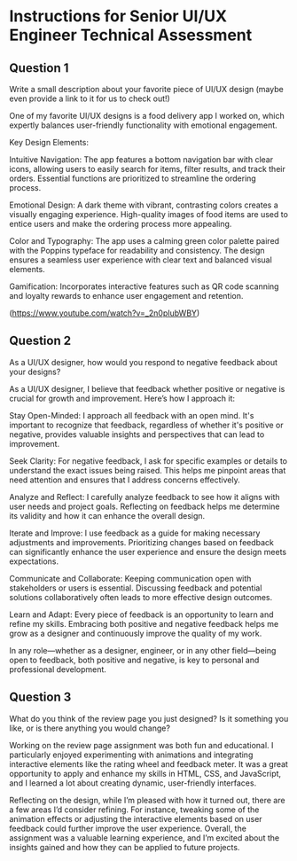 # Instructions for Senior UI/UX Engineer Technical Assessment

## Question 1

Write a small description about your favorite piece of UI/UX design (maybe even provide a link to it for us to check out!)

One of my favorite UI/UX designs is a food delivery app I worked on, which expertly balances user-friendly functionality with emotional engagement.

Key Design Elements:

Intuitive Navigation: The app features a bottom navigation bar with clear icons, allowing users to easily search for items, filter results, and track their orders. Essential functions are prioritized to streamline the ordering process.

Emotional Design: A dark theme with vibrant, contrasting colors creates a visually engaging experience. High-quality images of food items are used to entice users and make the ordering process more appealing.

Color and Typography: The app uses a calming green color palette paired with the Poppins typeface for readability and consistency. The design ensures a seamless user experience with clear text and balanced visual elements.

Gamification: Incorporates interactive features such as QR code scanning and loyalty rewards to enhance user engagement and retention.

(https://www.youtube.com/watch?v=_2n0pIubWBY)

## Question 2

As a UI/UX designer, how would you respond to negative feedback about your designs?

As a UI/UX designer, I believe that feedback whether positive or negative is crucial for growth and improvement. Here’s how I approach it:

Stay Open-Minded: I approach all feedback with an open mind. It's important to recognize that feedback, regardless of whether it's positive or negative, provides valuable insights and perspectives that can lead to improvement.

Seek Clarity: For negative feedback, I ask for specific examples or details to understand the exact issues being raised. This helps me pinpoint areas that need attention and ensures that I address concerns effectively.

Analyze and Reflect: I carefully analyze feedback to see how it aligns with user needs and project goals. Reflecting on feedback helps me determine its validity and how it can enhance the overall design.

Iterate and Improve: I use feedback as a guide for making necessary adjustments and improvements. Prioritizing changes based on feedback can significantly enhance the user experience and ensure the design meets expectations.

Communicate and Collaborate: Keeping communication open with stakeholders or users is essential. Discussing feedback and potential solutions collaboratively often leads to more effective design outcomes.

Learn and Adapt: Every piece of feedback is an opportunity to learn and refine my skills. Embracing both positive and negative feedback helps me grow as a designer and continuously improve the quality of my work.

In any role—whether as a designer, engineer, or in any other field—being open to feedback, both positive and negative, is key to personal and professional development.



## Question 3

What do you think of the review page you just designed? Is it something you like, or is there anything you would change?


Working on the review page assignment was both fun and educational. I particularly enjoyed experimenting with animations and integrating interactive elements like the rating wheel and feedback meter. It was a great opportunity to apply and enhance my skills in HTML, CSS, and JavaScript, and I learned a lot about creating dynamic, user-friendly interfaces.

Reflecting on the design, while I’m pleased with how it turned out, there are a few areas I’d consider refining. For instance, tweaking some of the animation effects or adjusting the interactive elements based on user feedback could further improve the user experience. Overall, the assignment was a valuable learning experience, and I’m excited about the insights gained and how they can be applied to future projects.
